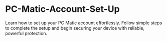 # PC-Matic-Account-Set-Up
Learn how to set up your PC Matic account effortlessly. Follow simple steps to complete the setup and begin securing your device with reliable, powerful protection.
